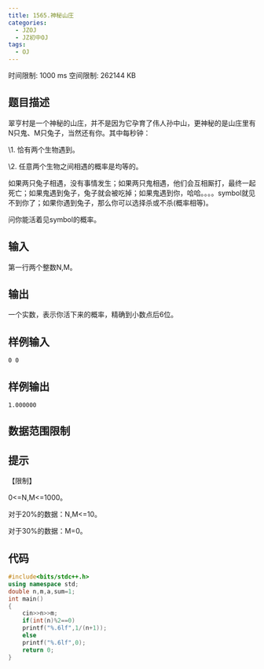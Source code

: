 ```yaml
---
title: 1565.神秘山庄
categories:
  - JZOJ
  - JZ初中OJ
tags:
  - OJ
---
```


时间限制: 1000 ms  空间限制: 262144 KB 

## 题目描述

翠亨村是一个神秘的山庄，并不是因为它孕育了伟人孙中山，更神秘的是山庄里有N只鬼、M只兔子，当然还有你。其中每秒钟：

\1. 恰有两个生物遇到。

\2. 任意两个生物之间相遇的概率是均等的。

如果两只兔子相遇，没有事情发生；如果两只鬼相遇，他们会互相厮打，最终一起死亡；如果鬼遇到兔子，兔子就会被吃掉；如果鬼遇到你，哈哈。。。。symbol就见不到你了；如果你遇到兔子，那么你可以选择杀或不杀(概率相等)。

问你能活着见symbol的概率。



## 输入

第一行两个整数N,M。

## 输出

一个实数，表示你活下来的概率，精确到小数点后6位。

## 样例输入

```
0 0
```

## 样例输出

```
1.000000
```

 

## 数据范围限制

 

## 提示

【限制】

0<=N,M<=1000。

对于20%的数据：N,M<=10。

对于30%的数据：M=0。

## 代码

```cpp
#include<bits/stdc++.h>
using namespace std;
double n,m,a,sum=1;
int main()
{
    cin>>n>>m;
    if(int(n)%2==0)
    printf("%.6lf",1/(n+1));
    else
    printf("%.6lf",0);
    return 0;
}
```

